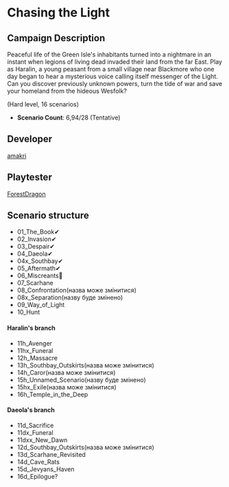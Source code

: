 # Chasing the Light

## Campaign Description
Peaceful life of the Green Isle's inhabitants turned into a nightmare in an instant when legions of living dead invaded their land from the far East. Play as Haralin, a young peasant from a small village near Blackmore who one day began to hear a mysterious voice calling itself messenger of the Light. Can you discover previously unknown powers, turn the tide of war and save your homeland from the hideous Wesfolk?

(Hard level, 16 scenarios)

- **Scenario Count**: 6,94/28 (Tentative)

## Developer
[amakri](https://github.com/amakriLexa04)

## Playtester
[ForestDragon](https://github.com/ForestDragon-wesnoth)

## Scenario structure
- 01_The_Book✔                                                                                                                                      
- 02_Invasion✔                                                                                                                                      
- 03_Despair✔                                                                                                                                      
- 04_Daeola✔                                                                                                                                      
- 04x_Southbay✔                                                                                                                                      
- 05_Aftermath✔
- 06_Miscreants🔁                                                                                                                                  
- 07_Scarhane                                                                                                                                      
- 08_Confrontation(назва може змінитися)                                                                                                                                      
- 08x_Separation(назву буде змінено)                                                                                                                                      
- 09_Way_of_Light                                                                                                                                     
- 10_Hunt  

#### Haralin's branch 
- 11h_Avenger 
- 11hx_Funeral 
- 12h_Massacre 
- 13h_Southbay_Outskirts(назва може змінитися)
- 14h_Caror(назва може змінитися)
- 15h_Unnamed_Scenario(назву буде змінено)
- 15hx_Exile(назва може змінитися)
- 16h_Temple_in_the_Deep

#### Daeola's branch
- 11d_Sacrifice
- 11dx_Funeral 
- 11dxx_New_Dawn
- 12d_Southbay_Outskirts(назва може змінитися) 
- 13d_Scarhane_Revisited
- 14d_Cave_Rats
- 15d_Jevyans_Haven
- 16d_Epilogue?
